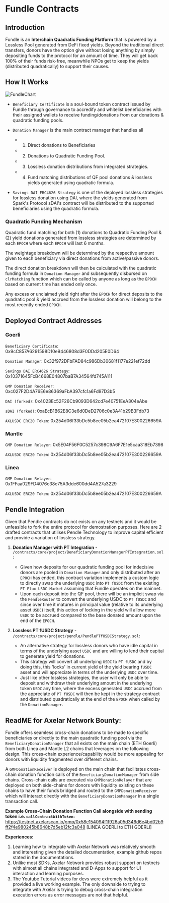 # Fundle Contracts
## Introduction
Fundle is an **Interchain Quadratic Funding Platform** that is powered by a Lossless Pool generated from DeFi fixed yields. Beyond the traditional direct transfers, donors have the option give without losing anything by simply depositing funds to the protocol for an amount of time. They will get back 100% of their funds risk-free, meanwhile NPOs get to keep the yields (distributed quadratically) to support their causes.

## How It Works

![FundleChart](https://github.com/ETHSG-Fundle/Fundle-Contracts/assets/106247981/3ef1d493-bd85-4eb8-90df-12ce6c5dacab)

- `Beneficiary Certificate` is a soul-bound token contract issued by Fundle through governance to accredify and whitelist beneficiaries with their assigned wallets to receive funding/donations from our donations & quadratic funding pools.

- `Donation Manager` is the main contract manager that handles all
    - 1. Direct donations to Beneficiaries
    - 2. Donations to Quadratic Funding Pool.
    - 3. Lossless donation distributions from integrated strategies.
    - 4. Fund matching distributions of QF pool donations & lossless yields generated using quadratic formula.
    
- `Savings DAI ERC4626 Strategy` is one of the deployed lossless strategies for lossless donation using DAI, where the yields generated from Spark's Protocol sDAI's contract will be distributed to the supported beneficiaries using the quadratic formula.

### Quadratic Funding Mechanism

Quadratic fund matching for both (1) donations to Quadratic Funding Pool & (2) yield donations generated from lossless strategies are determined by each `EPOCH` where each `EPOCH` will last 6 months. 

The weightage breakdown will be determined by the respective amount given to each beneficiary via direct donations from active/passive donors. 

The direct donation breakdown will then be calculated with the quadratic funding formula in `Donation Manager` and subsequently disbursed on `clrMatching` function which can be called by anyone as long as the `EPOCH` based on current time has ended only once.

Any excess or unclaimed yield right after the `EPOCH` for direct deposits to the quadratic pool & yield accrued from the lossless donation will belong to the most recently ended `EPOCH`.




## Deployed Contract Addresses

### Goerli 
 
`Beneficiary Certificate`: 0x9cC857A6291598D10e9446808d3F0DDd205E0D64 
 
`Donation Manager`:  0x32f972DFbFAD84c986Db30681f1177e221ef72dd 
 
`Savings DAI ERC4626 Strategy`:  0x10371645FcB4668E04807baB7A34564fd745A111 
 
`GMP Donation Receiver`: 0xc027F2D4A76E6e86369aFbA397cfc1a6Fd97D3b5 
 
`DAI (forked)`: 0x4023Ec52F26Cb9093D642cd7e40751EeA304eAbe 
 
`sDAI (forked)`: 0xaEcB1B62E8C3e6d0DeD2706c0e3A41b29B3Fdb73 
 
`AXLUSDC ERC20 Token`: 0x254d06f33bDc5b8ee05b2ea472107E300226659A 
 
### Mantle 
 
`GMP Donation Relayer`:  0x5E04F56F0C5257c398C9A6F7E1e5caa318Eb7398 
 
`AXLUSDC ERC20 Token`: 0x254d06f33bDc5b8ee05b2ea472107E300226659A 
 
### Linea 
 
`GMP Donation Relayer`: 0x1FFaa029FD4076c38e75A3dde600dd4A527a3229 
 
`AXLUSDC ERC20 Token`: 0x254d06f33bDc5b8ee05b2ea472107E300226659A


## Pendle Integration

Given that Pendle contracts do not exists on any testnets and it would be unfeasible to fork the entire protocol for demostration purposes. Here are 2 drafted contracts that utilises Pendle Technology to improve capital efficient and provide a variation of lossless strategy.

1. **Donation Manager with PT Integration** -  `/contracts/core/project/BeneficiaryDonationManagerPTIntegration.sol`:
    - Given how deposits for our quadratic funding pool for indecisive donors are pooled in `Donation Manager` and only distributed after an `EPOCH` has ended, this contract variation implements a custom logic to directly swap the underlying `USDC` into `PT fUSDC` from the existing `PT Flux USDC Market` assuming that Fundle operates on the mainnet.
    - Upon each deposit into the QF pool, there will be an implicit swap via the `PendleRouter` to convert the underlying USDC to `PT fUSDC` and since over time it matures in principal value (relative to its underlying asset `USDC`) itself, this action of locking in the yield will allow more `USDC` to be accrued compared to the base donated amount upon the end of the `EPOCH`.
    
2. **Lossless PT fUSDC Strategy** -  `/contracts/core/project/pendle/PendlePTfUSDCStrategy.sol`:
    - An alternative strategy for lossless donors who have idle capital in terms of the underlying asset `USDC` and are willing to lend their capital to generate yield for donations.
    - This strategy will convert all underlying `USDC` to `PT fUSDC` and by doing this, this 'locks' in current yield of the yield bearing `fUSDC` asset and will appreciate in terms of the underlying `USDC` over time.
    - Just like other lossless strategies, the user will only be able to deposit and withdraw their underlying amount in the underlying token `USDC` any time, where the excess generated `USDC` accrued from the appreciate of `PT fUSDC` will then be kept in the strategy contract and distributed quadratically at the end of the `EPOCH` when called by the `DonationManager`.


## **ReadME for Axelar Network Bounty:**

Fundle offers seamless cross-chain donations to be made to specific beneficiaries or directly to the main quadratic funding pool via the `BeneficiaryDonationManager` that all exists on the main chain (ETH Goerli) from both Linea and Mantle L2 chains that leverages on the following design. This cross-chain experience/capability would be more appealing for donors with liquidity fragmented over different chains.

A `GMPDonationReceiver` is deployed on the main chain that facilitates cross-chain donation function calls of the `BeneficiaryDonationManager` from side chains. Cross-chain calls are executed via `GMPDonationRelayer` that are deployed on both side-chains for donors with liquidity existing on these chains to have their funds bridged and routed to the `GMPDonationReceiver` which will interact directly with the `BeneficiaryDonationManager` in a single transaction call.

**Example Cross-Chain Donation Function Call alongside with sending token i.e. `callContractWithToken`:**
https://testnet.axelarscan.io/gmp/0x58e154094f1f926a05d346d6e4bd02b9ff2f4e980245b8648b7d5eb12fc3a048 [LINEA GOERLI to ETH GOERLI]

**Experiences:**

1. Learning how to integrate with Axelar Network was relatively smooth and interesting given the detailed documentation, example github repos stated in the documentations.
2. Unlike most SDKs, Axelar Network provides robust support on testnets with almost all chains integrated and D-Apps to support for UI interaction and learning purposes.
3. The Youtube Tutorial videos for devs were extremely helpful as it provided a live working example. The only downside to trying to integrate with Axelar is trying to debug cross-chain integration execution errors as error messages are not that helpful.
